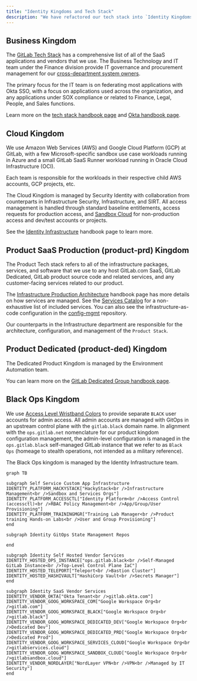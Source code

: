 ```yaml
---
title: "Identity Kingdoms and Tech Stack"
description: "We have refactored our tech stack into `Identity Kingdoms` (analogous to a realm) to provide separation of concerns between Business, Cloud, and Product (SaaS and Dedicated) unique needs, particularly with administrative control planes and least privilege configuration. This allows us to create automation and policies specific to each kingdom's compliance requirements to enable the respective teams to operate efficiently within our top-level architecture and guardrails."
---
```


## Business Kingdom

The [GitLab Tech Stack](https://about.gitlab.com/handbook/business-technology/tech-stack-applications/) has a comprehensive list of all of the SaaS applications and vendors that we use. The Business Technology and IT team under the Finance division provide IT governance and procurement management for our [cross-department system owners](https://about.gitlab.com/handbook/business-technology/#cross-department-system-owners).

The primary focus for the IT team is on federating most applications with Okta SSO, with a focus on applications used across the organization, and any applications under SOX compliance or related to Finance, Legal, People, and Sales functions.

Learn more on the [tech stack handbook page](/handbook/business-technology/tech-stack-applications/) and [Okta handbook page](/handbook/business-technology/okta/).

## Cloud Kingdom

We use Amazon Web Services (AWS) and Google Cloud Platform (GCP) at GitLab, with a few Microsoft-specific sandbox use case workloads running in Azure and a small GitLab SaaS Runner workload running in Oracle Cloud Infrastructure (OCI).

Each team is responsible for the workloads in their respective child AWS accounts, GCP projects, etc.

The Cloud Kingdom is managed by Security Identity with collaboration from counterparts in Infrastructure Security, Infrastructure, and SIRT. All access management is handled through standard baseline entitlements, access requests for production access, and [Sandbox Cloud](/handbook/infrastructure-standards/realms/sandbox/) for non-production access and dev/test accounts or projects.

See the [Identity Infrastructure](/handbook/security/identity/infrastructure) handbook page to learn more.

## Product SaaS Production (product-prd) Kingdom

The Product Tech stack refers to all of the infrastructure packages, services, and software that we use to any host GitLab.com SaaS, GitLab Dedicated, GitLab product source code and related services, and any customer-facing services related to our product.

The [Infrastructure Production Architecture](https://about.gitlab.com/handbook/engineering/infrastructure/production/architecture/) handbook page has more details on how services are managed. See the [Services Catalog](https://gitlab.com/gitlab-com/runbooks/-/blob/master/services/service-catalog.yml) for a non-exhaustive list of included services. You can also see the infrastructure-as-code configuration in the [config-mgmt](https://gitlab.com/gitlab-com/gl-infra/config-mgmt) repository.

Our counterparts in the Infrastructure department are responsible for the architecture, configuration, and management of the `Product Stack`.

## Product Dedicated (product-ded) Kingdom

The Dedicated Product Kingdom is managed by the Environment Automation team.

You can learn more on the [GitLab Dedicated Group handbook page](https://about.gitlab.com/handbook/engineering/infrastructure/team/gitlab-dedicated/).

## Black Ops Kingdom

We use [Access Level Wristband Colors](/handbook/it/policies/access-level-wristbands/) to provide separate `BLACK` user accounts for admin access. All admin accounts are managed with GitOps in an upstream control plane with the `gitlab.black` domain name. In alignment with the `ops.gitlab.net` nomenclature for our product kingdom configuration management, the admin-level configuration is managed in the `ops.gitlab.black` self-managed GitLab instance that we refer to as `Black Ops` (homeage to stealth operations, not intended as a military reference).

The Black Ops kingdom is managed by the Identity Infrastructure team.

```mermaid
graph TB

subgraph Self Service Custom App Infrastructure
IDENTITY_PLATFORM_HACKYSTACK["HackyStack<br />Infrastructure Management<br />Sandbox and Services Orgs"]
IDENTITY_PLATFORM_ACCESSCTL["Identity Platform<br />Access Control (accessctl)<br />RBAC Policy Management<br />App/Group/User Provisioning"]
IDENTITY_PLATFORM_TRAININGMGR["Training Lab Manager<br />Product training Hands-on Labs<br />User and Group Provisioning"]
end

subgraph Identity GitOps State Management Repos

end

subgraph Identity Self Hosted Vendor Services
IDENTITY_HOSTED_OPS_INSTANCE["ops.gitlab.black<br />Self-Managed GitLab Instance<br />Top-Level Control Plane IaC"]
IDENTITY_HOSTED_TELEPORT["Teleport<br />Bastion Cluster"]
IDENTITY_HOSTED_HASHIVAULT["HashiCorp Vault<br />Secrets Manager"]
end

subgraph Identity SaaS Vendor Services
IDENTITY_VENDOR_OKTA["Okta Tenant<br />gitlab.okta.com"]
IDENTITY_VENDOR_GOOG_WORKSPACE_COM["Google Workspace Org<br />gitlab.com"]
IDENTITY_VENDOR_GOOG_WORKSPACE_BLACK["Google Workspace Org<br />gitlab.black"]
IDENTITY_VENDOR_GOOG_WORKSPACE_DEDICATED_DEV["Google Workspace Org<br />Dedicated Dev"]
IDENTITY_VENDOR_GOOG_WORKSPACE_DEDICATED_PRD["Google Workspace Org<br />Dedicated Prod"]
IDENTITY_VENDOR_GOOG_WORKSPACE_SERVICES_CLOUD["Google Workspace Org<br />gitlabservices.cloud"]
IDENTITY_VENDOR_GOOG_WORKSPACE_SANDBOX_CLOUD["Google Workspace Org<br />gitlabsandbox.cloud"]
IDENTITY_VENDOR_NORDLAYER["NordLayer VPN<br />VPN<br />Managed by IT Security"]
end
```
